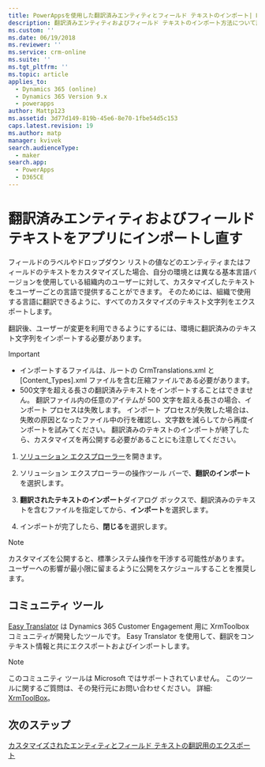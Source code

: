 ```yaml
---
title: PowerAppsを使用した翻訳済みエンティティとフィールド テキストのインポート| MicrosoftDocs
description: 翻訳済みエンティティおよびフィールド テキストのインポート方法について説明する
ms.custom: ''
ms.date: 06/19/2018
ms.reviewer: ''
ms.service: crm-online
ms.suite: ''
ms.tgt_pltfrm: ''
ms.topic: article
applies_to:
  - Dynamics 365 (online)
  - Dynamics 365 Version 9.x
  - powerapps
author: Mattp123
ms.assetid: 3d77d149-819b-45e6-8e70-1fbe54d5c153
caps.latest.revision: 19
ms.author: matp
manager: kvivek
search.audienceType:
  - maker
search.app:
  - PowerApps
  - D365CE
---
```

# <a name="import-translated-entity-and-field-text-back-into-an-app"></a>翻訳済みエンティティおよびフィールド テキストをアプリにインポートし直す

フィールドのラベルやドロップダウン リストの値などのエンティティまたはフィールドのテキストをカスタマイズした場合、自分の環境とは異なる基本言語バージョンを使用している組織内のユーザーに対して、カスタマイズしたテキストをユーザーごとの言語で提供することができます。 そのためには、組織で使用する言語に翻訳できるように、すべてのカスタマイズのテキスト文字列をエクスポートします。  
  
 翻訳後、ユーザーが変更を利用できるようにするには、環境に翻訳済みのテキスト文字列をインポートする必要があります。  
  
> [!IMPORTANT]
> - インポートするファイルは、ルートの CrmTranslations.xml と [Content_Types].xml ファイルを含む圧縮ファイルである必要があります。  
> - 500文字を超える長さの翻訳済みテキストをインポートすることはできません。 翻訳ファイル内の任意のアイテムが 500 文字を超える長さの場合、インポート プロセスは失敗します。 インポート プロセスが失敗した場合は、失敗の原因となったファイル中の行を確認し、文字数を減らしてから再度インポートを試みてください。 翻訳済みのテキストのインポートが終了したら、カスタマイズを再公開する必要があることにも注意してください。  
  
1. [ソリューション エクスプローラー](../model-driven-apps/advanced-navigation.md#solution-explorer)を開きます。  
  
2. ソリューション エクスプローラーの操作ツール バーで、**翻訳のインポート**を選択します。  
3.  **翻訳されたテキストのインポート**ダイアログ ボックスで、翻訳済みのテキストを含むファイルを指定してから、**インポート**を選択します。  
  
4.  インポートが完了したら、**閉じる**を選択します。  
  
> [!NOTE]
>  カスタマイズを公開すると、標準システム操作を干渉する可能性があります。 ユーザーへの影響が最小限に留まるように公開をスケジュールすることを推奨します。  

## <a name="community-tools"></a>コミュニティ ツール

[Easy Translator](https://www.xrmtoolbox.com/plugins/MsCrmTools.Translator/) は Dynamics 365 Customer Engagement 用に XrmToolbox コミュニティが開発したツールです。 Easy Translator を使用して、翻訳をコンテキスト情報と共にエクスポートおよびインポートします。 

> [!NOTE]
> このコミュニティ ツールは Microsoft ではサポートされていません。 このツールに関するご質問は、その発行元にお問い合わせください。 詳細: [XrmToolBox](https://www.xrmtoolbox.com)。

## <a name="next-steps"></a>次のステップ  
 [カスタマイズされたエンティティとフィールド テキストの翻訳用のエクスポート](export-customized-entity-field-text-translation.md)
